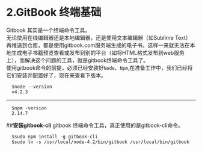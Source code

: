 # **2.GitBook 终端基础**
Gitbook 其实是一个终端命令工具。  
无论使用在线编辑器还是本地编辑器，还是使用文本编辑器（如Sublime Text）再推送到仓库，都是使用gitbook.com服务端生成的电子书。这样一来就无法在本地生成电子书籍预览查看或发布到别的平台（如将HTML格式发布到web服务上），而解决这个问题的工具，就是gitbook终端命令工具了。  
使用gitbook命令的前提，必须已经安装好`Node`、`Npm`,在准备工作中，我们已经将它们安装并配置好了，现在来查看下版本。  

      $node --version
      v4.2.3
---
      $npm -version
      2.14.7
##**安装gitbook-cli**
gitbook 终端命令工具，真正使用的是gitbook-cli命令。  

      $sudo npm install -g gitbook-cli
      $sudo ln -s /usr/local/node-4.2/bin/gitbook /usr/local/bin/gitbook

